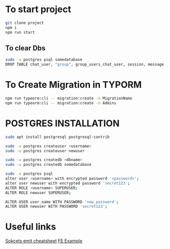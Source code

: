 # To start project
```bash
git clone project
npm i 
npm run start
``` 
## To clear Dbs
```bash
sudo -u postgres psql somedatabase
DROP TABLE chat_user, "group", group_users_chat_user, session, message, migrations, role, status CASCADE;
```


# To Create Migration in TYPORM

```bash
npm run typeorm:cli -- migration:create -n MigrationName
npm run typeorm:cli -- migration:create -n Admins

```

# POSTGRES INSTALLATION

```bash
sudo apt install postgresql postgresql-contrib

sudo -u postgres createuser <username>
sudo -u postgres createuser newuser

sudo -u postgres createdb <dbname>
sudo -u postgres createdb somedatabase

sudo -u postgres psql
alter user <username> with encrypted password '<password>';
alter user newuser with encrypted password 'secret123';
ALTER ROLE <username> SUPERUSER;
ALTER ROLE newuser SUPERUSER;

ALTER USER user_name WITH PASSWORD 'new_password';
ALTER USER newuser WITH PASSWORD 'secret123';
```

# Useful links
[Sokcets emit cheatsheet](https://socket.io/docs/v4/emit-cheatsheet/)
[FE Example](https://github.com/nikitkrsk/Chat-App-FE)

